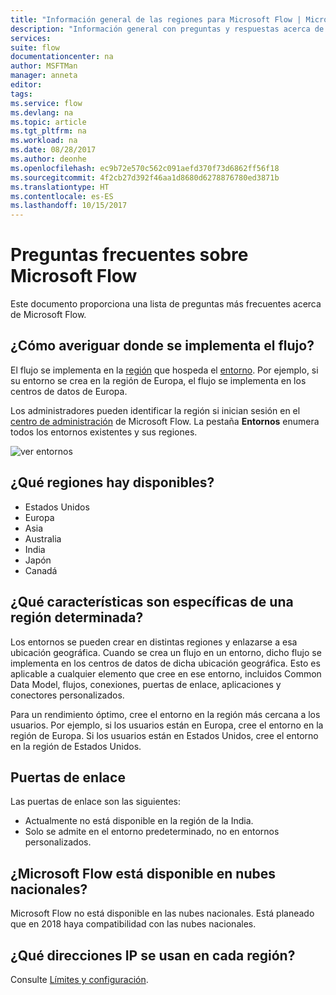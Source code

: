 ```yaml
---
title: "Información general de las regiones para Microsoft Flow | Microsoft Docs"
description: "Información general con preguntas y respuestas acerca de las regiones de Microsoft Flow"
services: 
suite: flow
documentationcenter: na
author: MSFTMan
manager: anneta
editor: 
tags: 
ms.service: flow
ms.devlang: na
ms.topic: article
ms.tgt_pltfrm: na
ms.workload: na
ms.date: 08/28/2017
ms.author: deonhe
ms.openlocfilehash: ec9b72e570c562c091aefd370f73d6862ff56f18
ms.sourcegitcommit: 4f2cb27d392f46aa1d8680d6278876780ed3871b
ms.translationtype: HT
ms.contentlocale: es-ES
ms.lasthandoff: 10/15/2017
---
```

# <a name="faq-for-regions-in-microsoft-flow"></a>Preguntas frecuentes sobre Microsoft Flow
Este documento proporciona una lista de preguntas más frecuentes acerca de Microsoft Flow.

## <a name="how-do-i-find-out-where-my-flow-is-deployed"></a>¿Cómo averiguar donde se implementa el flujo?
El flujo se implementa en la [región](https://azure.microsoft.com/regions/) que hospeda el [entorno](environments-overview-admin.md). Por ejemplo, si su entorno se crea en la región de Europa, el flujo se implementa en los centros de datos de Europa.

Los administradores pueden identificar la región si inician sesión en el [centro de administración](https://admin.flow.microsoft.com) de Microsoft Flow. La pestaña **Entornos** enumera todos los entornos existentes y sus regiones.

![ver entornos](media/regions-overview/environments-list.png)

## <a name="what-regions-are-available"></a>¿Qué regiones hay disponibles?
* Estados Unidos
* Europa
* Asia
* Australia
* India
* Japón
* Canadá

## <a name="what-features-are-specific-to-a-given-region"></a>¿Qué características son específicas de una región determinada?
Los entornos se pueden crear en distintas regiones y enlazarse a esa ubicación geográfica. Cuando se crea un flujo en un entorno, dicho flujo se implementa en los centros de datos de dicha ubicación geográfica. Esto es aplicable a cualquier elemento que cree en ese entorno, incluidos Common Data Model, flujos, conexiones, puertas de enlace, aplicaciones y conectores personalizados.

Para un rendimiento óptimo, cree el entorno en la región más cercana a los usuarios. Por ejemplo, si los usuarios están en Europa, cree el entorno en la región de Europa. Si los usuarios están en Estados Unidos, cree el entorno en la región de Estados Unidos.

## <a name="gateways"></a>Puertas de enlace
Las puertas de enlace son las siguientes:

* Actualmente no está disponible en la región de la India.
* Solo se admite en el entorno predeterminado, no en entornos personalizados.

## <a name="is-microsoft-flow-available-in-national-clouds"></a>¿Microsoft Flow está disponible en nubes nacionales?
Microsoft Flow no está disponible en las nubes nacionales. Está planeado que en 2018 haya compatibilidad con las nubes nacionales.

## <a name="what-outbound-ip-addresses-are-used-in-each-region"></a>¿Qué direcciones IP se usan en cada región?
Consulte [Límites y configuración](limits-and-config.md).

